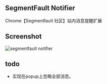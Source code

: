 SegmentFault Notifier
---------------------
Chrome【Segmentfault 社区】站内消息提醒扩展 

Screenshot
----------

![segmentfault notifier](https://raw.github.com/airyland/sf-notifier/master/img/snap.png)

todo
----
+ 实现在popup上忽略全部消息。



